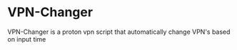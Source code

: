 # VPN-Changer
VPN-Changer is a proton vpn script that automatically change VPN's based on input time
